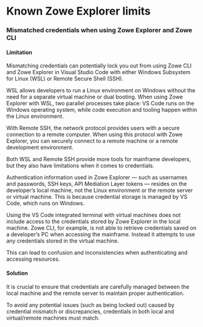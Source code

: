 # Known Zowe Explorer limits

### Mismatched credentials when using Zowe Explorer and Zowe CLI

#### Limitation

Mismatching credentials can potentially lock you out from using Zowe CLI and Zowe Explorer in Visual Studio Code with either Windows Subsystem for Linux (WSL) or Remote Secure Shell (SSH).

WSL allows developers to run a Linux environment on Windows without the need for a separate virtual machine or dual booting. When using Zowe Explorer with WSL, two parallel processes take place: VS Code runs on the Windows operating system, while code execution and tooling happen within the Linux environment. 

With Remote SSH, the network protocol provides users with a secure connection to a remote computer. When using this protocol with Zowe Explorer, you can securely connect to a remote machine or a remote development environment. 

Both WSL and Remote SSH provide more tools for mainframe developers, but they also have limitations when it comes to credentials.

Authentication information used in Zowe Explorer &mdash; such as usernames and passwords, SSH keys, API Mediation Layer tokens &mdash; resides on the developer’s local machine, not the Linux environment or the remote server or virtual machine. This is because credential storage is managed by VS Code, which runs on Windows.

Using the VS Code integrated terminal with virtual machines does not include access to the credentials stored by Zowe Explorer in the local machine. Zowe CLI, for example, is not able to retrieve credentials saved on a developer’s PC when accessing the mainframe. Instead it attempts to use any credentials stored in the virtual machine.

This can lead to confusion and inconsistencies when authenticating and accessing resources.

#### Solution

It is crucial to ensure that credentials are carefully managed between the local machine and the remote server to maintain proper authentication. 

To avoid any potential issues (such as being locked out) caused by credential mismatch or discrepancies, credentials in both local and virtual/remote machines must match.

